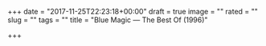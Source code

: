 +++
date = "2017-11-25T22:23:18+00:00"
draft = true
image = ""
rated = ""
slug = ""
tags = ""
title = "Blue Magic — The Best Of (1996)"

+++
